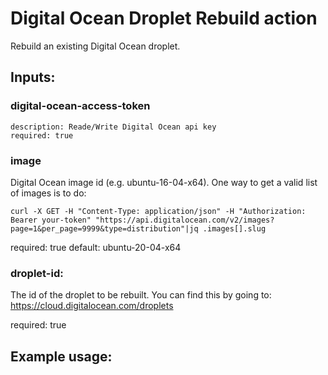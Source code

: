 # Digital Ocean Droplet Rebuild action

Rebuild an existing Digital Ocean droplet.

## Inputs:


### digital-ocean-access-token

    description: Reade/Write Digital Ocean api key
    required: true


### image

Digital Ocean image id (e.g. ubuntu-16-04-x64). One way to get a valid list 
of images is to do:

```
curl -X GET -H "Content-Type: application/json" -H "Authorization: Bearer your-token" "https://api.digitalocean.com/v2/images?page=1&per_page=9999&type=distribution"|jq .images[].slug

```

required: true
default: ubuntu-20-04-x64

### droplet-id:

The id of the droplet to be rebuilt. You can find this by going to:
https://cloud.digitalocean.com/droplets

required: true


## Example usage:




